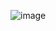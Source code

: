 ![image](https://github.com/swarup03/careers-website/assets/101279309/41e2a9c4-6439-4183-9d54-5d5201b59ee5)
